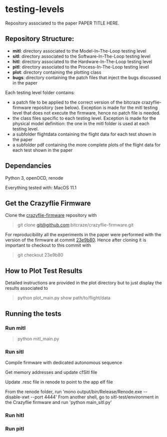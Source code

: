 # testing-levels

Repository associated to the paper PAPER TITLE HERE. 

## Repository Structure:

 * **mitl**: directory associated to the Model-In-The-Loop testing level
 * **sitl**: directory associated to the Software-In-The-Loop testing level
 * **hitl**: directory associated to the Hardware-In-The-Loop testing level
 * **pitl**: directory associated to the Process-In-The-Loop testing level
 * **plot**: directory containing the plotting class
 * **bugs**: directory containing the patch files that inject the bugs discussed in the paper

Each testing level folder contains:

 * a patch file to be applied to the correct version of the bitcraze crazyflie-firmware repository (see below). Exception is made for the mitl testing level that does not execute the firmware, hence no patch file is needed.
 * the class files specific to each testing level. Exception is made for the physical model definition: the one in the mitl folder is used at each testing level.
 * a subfolder flightdata containing the flight data for each test shown in the paper
 * a subfolder pdf containing the more complete plots of the flight data for each test shown in the paper

## Dependancies

Python 3, openOCD, renode

Everything tested with: MacOS 11.1

## Get the Crazyflie Firmware 
Clone the [crazyflie-firmware](https://github.com/bitcraze/crazyflie-firmware) repository with

> git clone git@github.com:bitcraze/crazyflie-firmware.git

For reproducibility all the experiments in the paper were performed with the version of the firmware at commit [23e9b80](https://github.com/bitcraze/crazyflie-firmware/commit/23e9b80caa9137d2953ae6dce57507fda1b05a8c).
Hence after cloning it is important to checkout to this commit with

> git checkout 23e9b80

## How to Plot Test Results 

Detailed instructions are provided in the plot directory but to just display the results associated to 

> python plot_main.py show path/to/flight/data

## Running the tests

### Run mitl

> python mitl_main.py

### Run sitl

Compile firmware with dedicated autonomous sequence

Get memory addresses and update cfSitl file

Update .resc file in renode to point to the app elf file

From the renode folder, run 'mono output/bin/Release/Renode.exe --disable-xwt --port 4444'
From another shell, go to sitl-test/environment in the Crazyflie firmware and run 'python main_sitl.py'

### Run hitl

### Run pitl